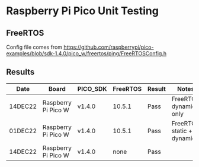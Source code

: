 # Raspberry Pi Pico Unit Testing

## FreeRTOS

Config file comes from https://github.com/raspberrypi/pico-examples/blob/sdk-1.4.0/pico_w/freertos/ping/FreeRTOSConfig.h

## Results

|   Date  | Board                | PICO_SDK | FreeRTOS | Result | Notes |
| ------- | -------------------- | -------  | -------- | ------ | ----- |
| 14DEC22 | Raspberry Pi Pico W  | v1.4.0   |  10.5.1  | Pass   | FreeRTOS dynamic only
| 01DEC22 | Raspberry Pi Pico W  | v1.4.0   |  10.5.1  | Pass   | FreeRTOS static + dynamic
| 14DEC22 | Raspberry Pi Pico W  | v1.4.0   |  none    | Pass   | 
